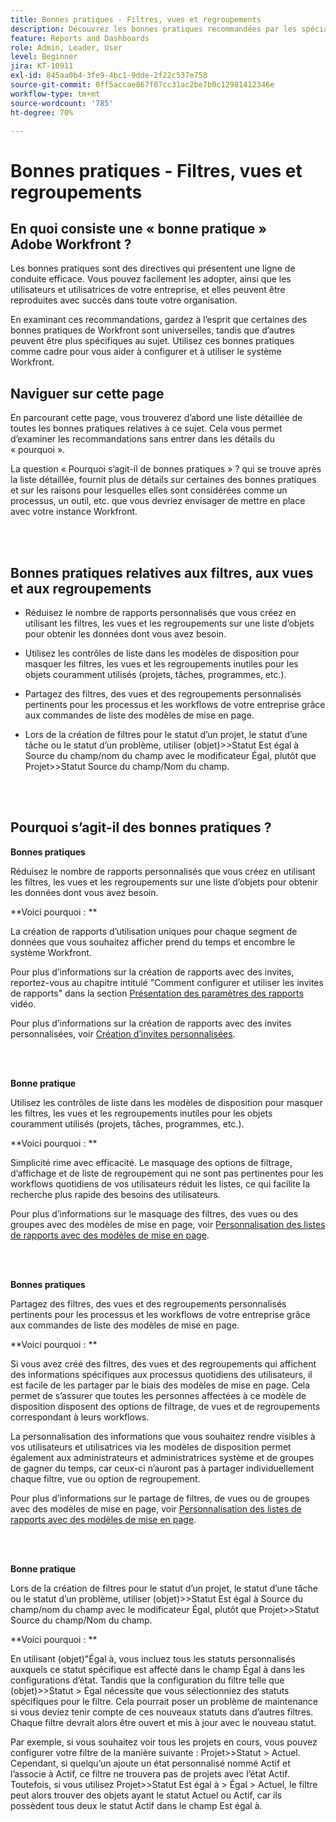 ```yaml
---
title: Bonnes pratiques - Filtres, vues et regroupements
description: Découvrez les bonnes pratiques recommandées par les spécialistes Adobe Workfront en matière de configuration, de gestion et d’utilisation des filtres, des vues et des regroupements Workfront.
feature: Reports and Dashboards
role: Admin, Leader, User
level: Beginner
jira: KT-10911
exl-id: 845aa0b4-3fe9-4bc1-9dde-2f22c537e758
source-git-commit: 0ff5accae867f07cc31ac2be7b0c12981412346e
workflow-type: tm+mt
source-wordcount: '785'
ht-degree: 70%

---
```


# Bonnes pratiques - Filtres, vues et regroupements

## En quoi consiste une « bonne pratique » Adobe Workfront ?

Les bonnes pratiques sont des directives qui présentent une ligne de conduite efficace. Vous pouvez facilement les adopter, ainsi que les utilisateurs et utilisatrices de votre entreprise, et elles peuvent être reproduites avec succès dans toute votre organisation.

En examinant ces recommandations, gardez à l’esprit que certaines des bonnes pratiques de Workfront sont universelles, tandis que d’autres peuvent être plus spécifiques au sujet. Utilisez ces bonnes pratiques comme cadre pour vous aider à configurer et à utiliser le système Workfront.

## Naviguer sur cette page

En parcourant cette page, vous trouverez d’abord une liste détaillée de toutes les bonnes pratiques relatives à ce sujet. Cela vous permet d’examiner les recommandations sans entrer dans les détails du « pourquoi ».

La question « Pourquoi s’agit-il de bonnes pratiques » ? qui se trouve après la liste détaillée, fournit plus de détails sur certaines des bonnes pratiques et sur les raisons pour lesquelles elles sont considérées comme un processus, un outil, etc. que vous devriez envisager de mettre en place avec votre instance Workfront.

</br>
</br>

## Bonnes pratiques relatives aux filtres, aux vues et aux regroupements

* Réduisez le nombre de rapports personnalisés que vous créez en utilisant les filtres, les vues et les regroupements sur une liste d’objets pour obtenir les données dont vous avez besoin.

* Utilisez les contrôles de liste dans les modèles de disposition pour masquer les filtres, les vues et les regroupements inutiles pour les objets couramment utilisés (projets, tâches, programmes, etc.).

* Partagez des filtres, des vues et des regroupements personnalisés pertinents pour les processus et les workflows de votre entreprise grâce aux commandes de liste des modèles de mise en page.

* Lors de la création de filtres pour le statut d’un projet, le statut d’une tâche ou le statut d’un problème, utiliser (objet)>>Statut Est égal à Source du champ/nom du champ avec le modificateur Égal, plutôt que Projet>>Statut Source du champ/Nom du champ.

</br>
</br>

## Pourquoi s’agit-il des bonnes pratiques ?

**Bonnes pratiques**

Réduisez le nombre de rapports personnalisés que vous créez en utilisant les filtres, les vues et les regroupements sur une liste d’objets pour obtenir les données dont vous avez besoin.

**Voici pourquoi : **

La création de rapports d’utilisation uniques pour chaque segment de données que vous souhaitez afficher prend du temps et encombre le système Workfront.

Pour plus d’informations sur la création de rapports avec des invites, reportez-vous au chapitre intitulé &quot;Comment configurer et utiliser les invites de rapports&quot; dans la section [Présentation des paramètres des rapports](https://experienceleague.adobe.com/docs/workfront-learn/tutorials-workfront/reporting/basic-reporting/report-settings.html) vidéo.

Pour plus d’informations sur la création de rapports avec des invites personnalisées, voir [Création d’invites personnalisées](https://experienceleague.adobe.com/docs/workfront-learn/tutorials-workfront/reporting/intermediate-reporting/custom-prompts.html).

</br>
</br>

**Bonne pratique**

Utilisez les contrôles de liste dans les modèles de disposition pour masquer les filtres, les vues et les regroupements inutiles pour les objets couramment utilisés (projets, tâches, programmes, etc.).

**Voici pourquoi : **

Simplicité rime avec efficacité. Le masquage des options de filtrage, d’affichage et de liste de regroupement qui ne sont pas pertinentes pour les workflows quotidiens de vos utilisateurs réduit les listes, ce qui facilite la recherche plus rapide des besoins des utilisateurs.

Pour plus d’informations sur le masquage des filtres, des vues ou des groupes avec des modèles de mise en page, voir [Personnalisation des listes de rapports avec des modèles de mise en page](https://experienceleague.adobe.com/docs/workfront-learn/tutorials-workfront/administration-and-setup/layout-templates/customize-reporting-lists-with-layout-templates.html).

</br>
</br>

**Bonnes pratiques**

Partagez des filtres, des vues et des regroupements personnalisés pertinents pour les processus et les workflows de votre entreprise grâce aux commandes de liste des modèles de mise en page.

**Voici pourquoi : **

Si vous avez créé des filtres, des vues et des regroupements qui affichent des informations spécifiques aux processus quotidiens des utilisateurs, il est facile de les partager par le biais des modèles de mise en page. Cela permet de s’assurer que toutes les personnes affectées à ce modèle de disposition disposent des options de filtrage, de vues et de regroupements correspondant à leurs workflows.

La personnalisation des informations que vous souhaitez rendre visibles à vos utilisateurs et utilisatrices via les modèles de disposition permet également aux administrateurs et administratrices système et de groupes de gagner du temps, car ceux-ci n’auront pas à partager individuellement chaque filtre, vue ou option de regroupement.

Pour plus d’informations sur le partage de filtres, de vues ou de groupes avec des modèles de mise en page, voir [Personnalisation des listes de rapports avec des modèles de mise en page](https://experienceleague.adobe.com/docs/workfront-learn/tutorials-workfront/administration-and-setup/layout-templates/customize-reporting-lists-with-layout-templates.html).

</br>
</br>

**Bonne pratique**

Lors de la création de filtres pour le statut d’un projet, le statut d’une tâche ou le statut d’un problème, utiliser (objet)>>Statut Est égal à Source du champ/nom du champ avec le modificateur Égal, plutôt que Projet>>Statut Source du champ/Nom du champ.

**Voici pourquoi : **

En utilisant (objet)&quot;Égal à, vous incluez tous les statuts personnalisés auxquels ce statut spécifique est affecté dans le champ Égal à dans les configurations d’état. Tandis que la configuration du filtre telle que (objet)>>Statut > Égal nécessite que vous sélectionniez des statuts spécifiques pour le filtre. Cela pourrait poser un problème de maintenance si vous deviez tenir compte de ces nouveaux statuts dans d’autres filtres. Chaque filtre devrait alors être ouvert et mis à jour avec le nouveau statut.

Par exemple, si vous souhaitez voir tous les projets en cours, vous pouvez configurer votre filtre de la manière suivante : Projet>>Statut > Actuel. Cependant, si quelqu’un ajoute un état personnalisé nommé Actif et l’associe à Actif, ce filtre ne trouvera pas de projets avec l’état Actif. Toutefois, si vous utilisez Projet>>Statut Est égal à > Égal > Actuel, le filtre peut alors trouver des objets ayant le statut Actuel ou Actif, car ils possèdent tous deux le statut Actif dans le champ Est égal à.

